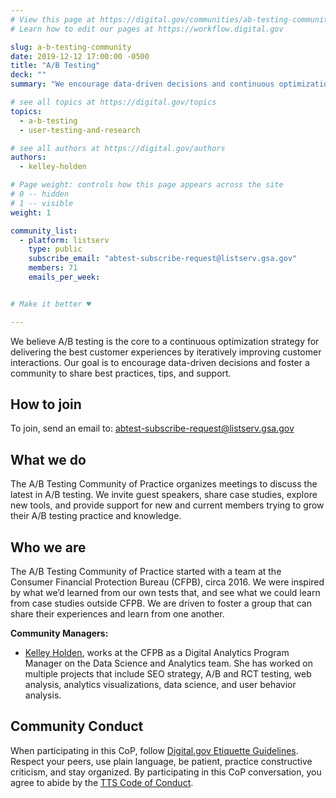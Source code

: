 ```yaml
---
# View this page at https://digital.gov/communities/ab-testing-community
# Learn how to edit our pages at https://workflow.digital.gov

slug: a-b-testing-community
date: 2019-12-12 17:00:00 -0500
title: "A/B Testing"
deck: ""
summary: "We encourage data-driven decisions and continuous optimization through A&#47;B testing."

# see all topics at https://digital.gov/topics
topics:
  - a-b-testing
  - user-testing-and-research

# see all authors at https://digital.gov/authors
authors:
  - kelley-holden

# Page weight: controls how this page appears across the site
# 0 -- hidden
# 1 -- visible
weight: 1

community_list:
  - platform: listserv
    type: public
    subscribe_email: "abtest-subscribe-request@listserv.gsa.gov"
    members: 71
    emails_per_week:


# Make it better ♥

---
```


We believe A/B testing is the core to a continuous optimization strategy for delivering the best customer experiences by iteratively improving customer interactions. Our goal is to encourage data-driven decisions and foster a community to share best practices, tips, and support.

## How to join

To join, send an email to: [abtest-subscribe-request@listserv.gsa.gov](mailto:abtest-subscribe-request@listserv.gsa.gov)

## What we do

The A/B Testing Community of Practice organizes meetings to discuss the latest in A/B testing. We invite guest speakers, share case studies, explore new tools, and provide support for new and current members trying to grow their A/B testing practice and knowledge.

## Who we are

The A/B Testing Community of Practice started with a team at the Consumer Financial Protection Bureau (CFPB), circa 2016. We were inspired by what we’d learned from our own tests that, and see what we could learn from case studies outside CFPB. We are driven to foster a group that can share their experiences and learn from one another.

**Community Managers:**

- [Kelley Holden](mailto:kelley.holden@cfpb.gov), works at the CFPB as a Digital Analytics Program Manager on the Data Science and Analytics team. She has worked on multiple projects that include SEO strategy, A/B and RCT testing, web analysis, analytics visualizations, data science, and user behavior analysis.

## Community Conduct
When participating in this CoP, follow [Digital.gov Etiquette Guidelines](https://digital.gov/communities/manage-your-subscription/). Respect your peers, use plain language, be patient, practice constructive criticism, and stay organized. By participating in this CoP conversation, you agree to abide by the [TTS Code of Conduct](https://handbook.tts.gsa.gov/code-of-conduct/).